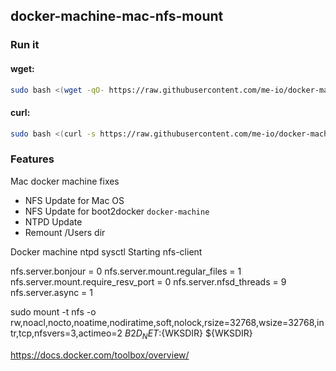 ## docker-machine-mac-nfs-mount

### Run it

#### wget:
```bash
sudo bash <(wget -qO- https://raw.githubusercontent.com/me-io/docker-machine-mac-nfs-mount/master/docker_machine_mount_nfs.sh)
```

#### curl:
```bash
sudo bash <(curl -s https://raw.githubusercontent.com/me-io/docker-machine-mac-nfs-mount/master/docker_machine_mount_nfs.sh)
```

### Features
Mac docker machine fixes
- NFS Update for Mac OS
- NFS Update for boot2docker `docker-machine`
- NTPD Update 
- Remount /Users dir



Docker machine ntpd
sysctl
Starting nfs-client

nfs.server.bonjour = 0
nfs.server.mount.regular_files = 1
nfs.server.mount.require_resv_port = 0
nfs.server.nfsd_threads = 9
nfs.server.async = 1

sudo mount -t nfs -o rw,noacl,nocto,noatime,nodiratime,soft,nolock,rsize=32768,wsize=32768,intr,tcp,nfsvers=3,actimeo=2 $B2D_NET:${WKSDIR} ${WKSDIR}

https://docs.docker.com/toolbox/overview/
